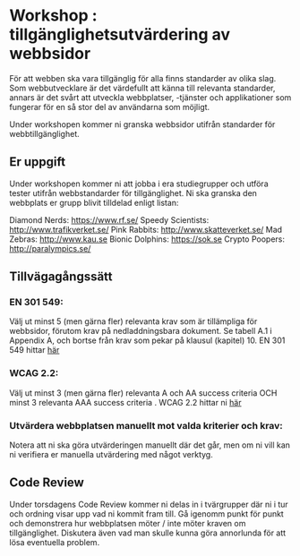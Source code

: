 # Workshop : tillgänglighetsutvärdering av webbsidor

För att webben ska vara tillgänglig för alla finns standarder av olika slag. Som webbutvecklare är det värdefullt att känna till relevanta standarder, annars är det svårt att utveckla webbplatser, -tjänster och applikationer som fungerar för en så stor del av användarna som möjligt.  

Under workshopen kommer ni granska webbsidor utifrån standarder för webbtillgänglighet.

## Er uppgift 
Under workshopen kommer ni att jobba i era studiegrupper och utföra tester utifrån webbstandarder för tillgänglighet. Ni ska granska den webbplats er grupp blivit tilldelad enligt listan:

Diamond Nerds: https://www.rf.se/
Speedy Scientists: http://www.trafikverket.se/
Pink Rabbits: http://www.skatteverket.se/
Mad Zebras: http://www.kau.se
Bionic Dolphins: https://sok.se
Crypto Poopers: http://paralympics.se/

## Tillvägagångssätt

### EN 301 549:
Välj ut minst 5 (men gärna fler) relevanta krav som är tillämpliga för webbsidor, förutom krav på nedladdningsbara dokument. Se tabell A.1 i Appendix A, och bortse från krav som pekar på klausul (kapitel) 10.
EN 301 549 hittar [här](https://www.etsi.org/standards/get-standards#page=1&search=ETSI%20EN%20301%20549%20V3.2.1&title=1&etsiNumber=1&content=0&version=1&onApproval=1&published=1&withdrawn=1&historical=0&isCurrent=1&superseded=1&startDate=1988-01-15&endDate=2022-01-31&harmonized=0&keyword=&TB=&stdType=&frequency=&mandate=&collection=&sort=)

### WCAG 2.2:
Välj ut minst 3 (men gärna fler) relevanta A och AA success criteria OCH minst 3 relevanta AAA success criteria .
WCAG 2.2 hittar ni [här](https://www.w3.org/TR/WCAG22/)

### Utvärdera webbplatsen manuellt mot valda kriterier och krav:
Notera att ni ska göra utvärderingen manuellt där det går, men om ni vill kan ni verifiera er manuella utvärdering med något verktyg. 

## Code Review
Under torsdagens Code Review kommer ni delas in i tvärgrupper där ni i tur och ordning visar upp vad ni kommit fram till. Gå igenomm punkt för punkt och demonstrera hur webbplatsen möter / inte möter kraven om tillgänglighet.
Diskutera även vad man skulle kunna göra annorlunda för att lösa eventuella problem.

